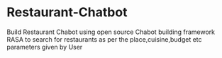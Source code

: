 # Restaurant-Chatbot
Build Restaurant Chabot using open source Chabot building framework RASA to search for restaurants as per the place,cuisine,budget etc parameters given by User
